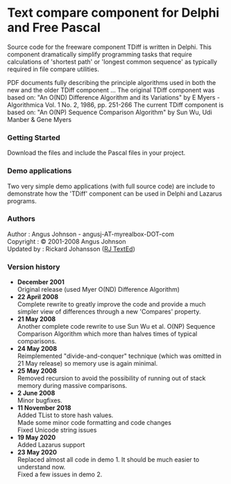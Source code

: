 # Text compare component for Delphi and Free Pascal

Source code for the freeware component TDiff is written in Delphi. This 
component dramatically simplify programming tasks that require calculations
of 'shortest path' or 'longest common sequence' as typically required in file 
compare utilities.  

PDF documents fully describing the principle algorithms used in both the new and 
the older TDiff component ... The original TDiff component was based on: 
"An O(ND) Difference Algorithm and its Variations" by E Myers - 
Algorithmica Vol. 1 No. 2, 1986, pp. 251-266
The current TDiff component is based on: "An O(NP) Sequence Comparison Algorithm"
by Sun Wu, Udi Manber & Gene Myers

### Getting Started

Download the files and include the Pascal files in your project.

### Demo applications

Two very simple demo applications (with full source code) are include to
demonstrate how the 'TDiff' component can be used in Delphi and Lazarus programs.

### Authors
Author        : Angus Johnson - angusj-AT-myrealbox-DOT-com\
Copyright     : © 2001-2008 Angus Johnson\
Updated by    : Rickard Johansson ([RJ TextEd](https://www.rj-texted.se))

### Version history
- **December 2001**\
  Original release (used Myer O(ND) Difference Algorithm) 
- **22 April 2008**\
  Complete rewrite to greatly improve the code and provide a much simpler view of differences through a new 'Compares' property.
- **21 May 2008**\
  Another complete code rewrite to use Sun Wu et al. O(NP) Sequence Comparison Algorithm which more than halves times of typical comparisons.
- **24 May 2008**\
  Reimplemented "divide-and-conquer" technique (which was omitted in 21 May release) so memory use is again minimal.
- **25 May 2008**\
  Removed recursion to avoid the possibility of running out of stack memory during massive comparisons.
- **2 June 2008**\
  Minor bugfixes.
- **11 November 2018**\
  Added TList<Cardinal> to store hash values.\
  Made some minor code formatting and code changes\
  Fixed Unicode string issues
- **19 May 2020**\
  Added Lazarus support
- **23 May 2020**\
  Replaced almost all code in demo 1. It should be much easier to understand now.\
  Fixed a few issues in demo 2.


